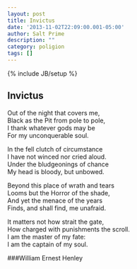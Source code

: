 ```yaml
---
layout: post
title: Invictus
date: '2013-11-02T22:09:00.001-05:00'
author: Salt Prime
description: ""
category: poligion
tags: []
---
```

{% include JB/setup %}

## Invictus

Out of the night that covers me,<br>
Black as the Pit from pole to pole,<br>
I thank whatever gods may be<br>
For my unconquerable soul.

In the fell clutch of circumstance<br>
I have not winced nor cried aloud.<br>
Under the bludgeonings of chance<br>
My head is bloody, but unbowed.

Beyond this place of wrath and tears<br>
Looms but the Horror of the shade,<br>
And yet the menace of the years<br>
Finds, and shall find, me unafraid.

It matters not how strait the gate,<br>
How charged with punishments the scroll.<br>
I am the master of my fate:<br>
I am the captain of my soul.



###William Ernest Henley

